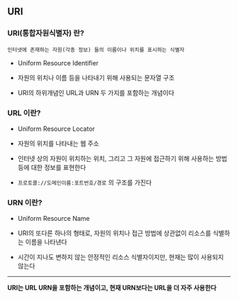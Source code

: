 ## URI

### URI(통합자원식별자) 란?

```
인터넷에 존재하는 자원(각종 정보) 들의 이름이나 위치를 표시하는 식별자
```

- Uniform Resource Identifier

- 자원의 위치나 이름 등을 나타내기 위해 사용되는 문자열 구조

- URI의 하위개념인 URL과 URN 두 가지를 포함하는 개념이다

### URL 이란?

- Uniform Resource Locator

- 자원의 위치를 나타내는 웹 주소

- 인터넷 상의 자원이 위치하는 위치, 그리고 그 자원에 접근하기 위해 사용하는 방법등에 대한 정보를 표현한다

- `프로토콜://도메인이름:포트번호/경로`
  의 구조를 가진다

### URN 이란?

- Uniform Resource Name

- URI의 또다른 하나의 형태로, 자원의 위치나 접근 방법에 상관없이 리소스를 식별하는 이름을 나타낸다

- 시간이 지나도 변하지 않는 안정적인 리소스 식별자이지만, 현재는 많이 사용되지 않는다

---

**URI는 URL URN을 포함하는 개념이고, 현재 URN보다는 URL을 더 자주 사용한다**
